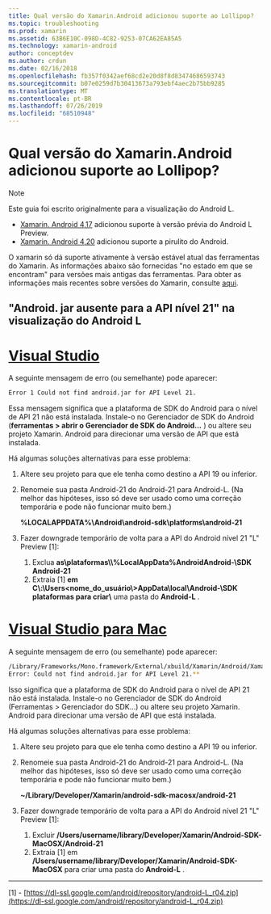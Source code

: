 ```yaml
---
title: Qual versão do Xamarin.Android adicionou suporte ao Lollipop?
ms.topic: troubleshooting
ms.prod: xamarin
ms.assetid: 63B6E10C-098D-4C82-9253-07CA62EA85A5
ms.technology: xamarin-android
author: conceptdev
ms.author: crdun
ms.date: 02/16/2018
ms.openlocfilehash: fb357f0342aef68cd2e20d8f8d83474686593743
ms.sourcegitcommit: b07e0259d7b30413673a793ebf4aec2b75bb9285
ms.translationtype: MT
ms.contentlocale: pt-BR
ms.lasthandoff: 07/26/2019
ms.locfileid: "68510948"
---
```

# <a name="what-version-of-xamarinandroid-added-lollipop-support"></a>Qual versão do Xamarin.Android adicionou suporte ao Lollipop?

> [!NOTE]
> Este guia foi escrito originalmente para a visualização do Android L.

-   [Xamarin. Android 4,17](https://github.com/xamarin/release-notes-archive/blob/master/release-notes/android/xamarin.android_4/xamarin.android_4.17/index.md) adicionou suporte à versão prévia do Android L Preview.
-   [Xamarin. Android 4,20](https://github.com/xamarin/release-notes-archive/blob/master/release-notes/android/xamarin.android_4/xamarin.android_4.20/index.md) adicionou suporte a pirulito do Android.

O xamarin só dá suporte ativamente à versão estável atual das ferramentas do Xamarin. As informações abaixo são fornecidas "no estado em que se encontram" para versões mais antigas das ferramentas. Para obter as informações mais recentes sobre versões do Xamarin, consulte [aqui](http://releases.xamarin.com/).

## <a name="missing-androidjar-for-api-level-21-in-android-l-preview"></a>"Android. jar ausente para a API nível 21" na visualização do Android L

# <a name="visual-studiotabwindows"></a>[Visual Studio](#tab/windows)

A seguinte mensagem de erro (ou semelhante) pode aparecer:

```cmd
Error 1 Could not find android.jar for API Level 21.
```

Essa mensagem significa que a plataforma de SDK do Android para o nível de API 21 não está instalada. Instale-o no Gerenciador de SDK do Android (**ferramentas > abrir o Gerenciador de SDK do Android...** ) ou altere seu projeto Xamarin. Android para direcionar uma versão de API que está instalada.

Há algumas soluções alternativas para esse problema:

1. Altere seu projeto para que ele tenha como destino a API 19 ou inferior.

2. Renomeie sua pasta Android-21 do Android-21 para Android-L. (Na melhor das hipóteses, isso só deve ser usado como uma correção temporária e pode não funcionar muito bem.)

   **%LOCALAPPDATA%\\Android\\android-sdk\\platforms\\android-21**

3. Fazer downgrade temporário de volta para a API do Android nível 21 "L" Preview [1]:

    1.  Exclua **as\\plataformas\\\\%LocalAppData%AndroidAndroid-\\SDK Android-21** 
    2.  Extraia [1] **em C\\:\\Users&lt;nome_do_usuário\\&gt;AppData\\local\\Android-\\SDK plataformas para criar\\** uma pasta do **Android-L** .

# <a name="visual-studio-for-mactabmacos"></a>[Visual Studio para Mac](#tab/macos)

A seguinte mensagem de erro (ou semelhante) pode aparecer:

```bash
/Library/Frameworks/Mono.framework/External/xbuild/Xamarin/Android/Xamarin.Android.Common.targets: 
Error: Could not find android.jar for API Level 21.**
```

Isso significa que a plataforma de SDK do Android para o nível de API 21 não está instalada. Instale-o no Gerenciador de SDK do Android (Ferramentas > Gerenciador do SDK...) ou altere seu projeto Xamarin. Android para direcionar uma versão de API que está instalada.

Há algumas soluções alternativas para esse problema:

1. Altere seu projeto para que ele tenha como destino a API 19 ou inferior.

2. Renomeie sua pasta Android-21 do Android-21 para Android-L. (Na melhor das hipóteses, isso só deve ser usado como uma correção temporária e pode não funcionar muito bem.)

   **~/Library/Developer/Xamarin/android-sdk-macosx/android-21**

3. Fazer downgrade temporário de volta para a API do Android nível 21 "L" Preview [1]:

    1.  Excluir **/Users/username/library/Developer/Xamarin/Android-SDK-MacOSX/Android-21**
    2.  Extraia [1] em **/Users/username/library/Developer/Xamarin/Android-SDK-MacOSX** para criar uma pasta do **Android-L** .

-----


[1] - [https://dl-ssl.google.com/android/repository/android-L_r04.zip](https://dl-ssl.google.com/android/repository/android-L_r04.zip)
